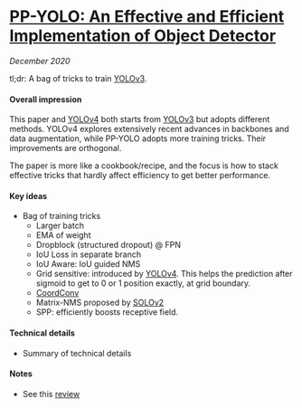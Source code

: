 # [PP-YOLO: An Effective and Efficient Implementation of Object Detector](https://arxiv.org/abs/2007.12099)

_December 2020_

tl;dr: A bag of tricks to train [YOLOv3](yolov3.md).

#### Overall impression
This paper and [YOLOv4](yolov4.md) both starts from [YOLOv3](yolov3.md) but adopts different methods. YOLOv4 explores extensively recent advances in backbones and data augmentation, while PP-YOLO adopts more training tricks. Their improvements are orthogonal.

The paper is more like a cookbook/recipe, and the focus is how to stack effective tricks that hardly affect efficiency to get better performance.

#### Key ideas
- Bag of training tricks
	- Larger batch
	- EMA of weight 
	- Dropblock (structured dropout) @ FPN
	- IoU Loss in separate branch
	- IoU Aware: IoU guided NMS
	- Grid sensitive: introduced by [YOLOv4](yolov4.md). This helps the prediction after sigmoid to get to 0 or 1 position exactly, at grid boundary.
	- [CoordConv](coord_conv.md)
	- Matrix-NMS proposed by [SOLOv2](solov2.md)
	- SPP: efficiently boosts receptive field. 

#### Technical details
- Summary of technical details

#### Notes
- See this [review](https://mp.weixin.qq.com/s/pHOFqFihkkRVTYbkSTlG4w)

